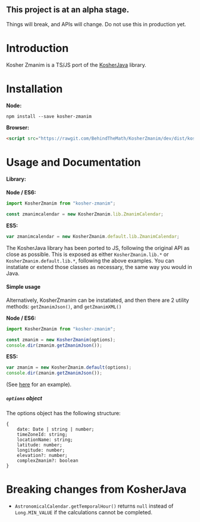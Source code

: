## This project is at an alpha stage.

Things will break, and APIs will change. Do not use this in production yet.

# Introduction
Kosher Zmanim is a TS/JS port of the [KosherJava](KosherJava/zmanim) library.

# Installation
**Node:**
```
npm install --save kosher-zmanim
```

**Browser:**
```html
<script src="https://rawgit.com/BehindTheMath/KosherZmanim/dev/dist/kosher-zmanim.min.js"></script>
```

# Usage and Documentation
#### Library:
**Node / ES6:**
```javascript
import KosherZmanim from "kosher-zmanim";

const zmanimcalendar = new KosherZmanim.lib.ZmanimCalendar;
```

**ES5:**
```javascript
var zmanimcalendar = new KosherZmanim.default.lib.ZmanimCalendar;
```
The KosherJava library has been ported to JS, following the original API as close as possible. This is exposed as either `KosherZmanim.lib.*` or `KosherZmanim.default.lib.*`, following the above examples. You can instatiate or extend those classes as necessary, the same way you would in Java.

#### Simple usage
Alternatively, KosherZmanim can be instatiated, and then there are 2 utility methods: `getZmanimJson()`, and `getZmanimXML()`

**Node / ES6:**
```javascript
import KosherZmanim from "kosher-zmanim";

const zmanim = new KosherZmanim(options);
console.dir(zmanim.getZmanimJson());
```

**ES5:**
```javascript
var zmanim = new KosherZmanim.default(options);
console.dir(zmanim.getZmanimJson());
```
(See [here](/examples/frontend-example/frontend-example.html) for an example).

##### `options` object
The options object has the following structure:
```
{
    date: Date | string | number;
    timeZoneId: string;
    locationName: string;
    latitude: number;
    longitude: number;
    elevation?: number;
    complexZmanim?: boolean
}
```

# Breaking changes from KosherJava
* `AstronomicalCalendar.getTemporalHour()` returns `null` instead of `Long.MIN_VALUE` if the calculations cannot be completed.